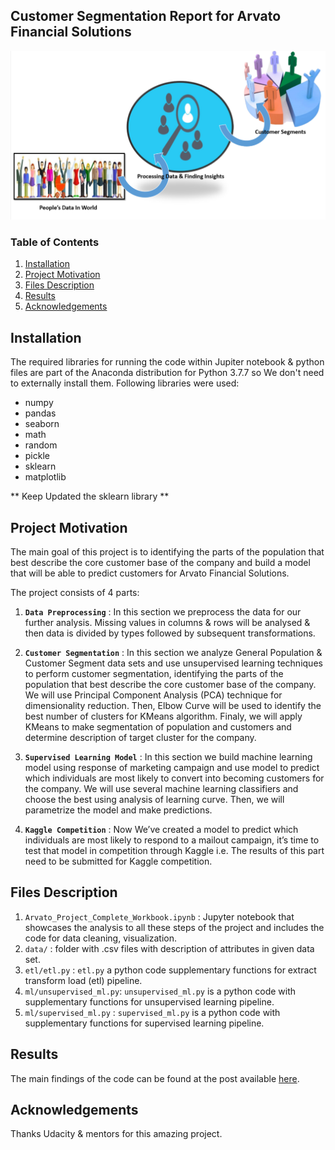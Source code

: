 ## Customer Segmentation Report for Arvato Financial Solutions
![Alt text](Starting_Pic.png "Customer Segmentation")

### Table of Contents

1. [Installation](#installation)
2. [Project Motivation](#motivation)
3. [Files Description](#files)
4. [Results](#results)
5. [Acknowledgements](#licensing)

## Installation <a name="installation"></a>
The required libraries for running the code within Jupiter notebook & python files are part of the Anaconda distribution for Python 3.7.7
so We don't need to externally install them.
Following libraries were used:

* numpy
* pandas
* seaborn
* math
* random
* pickle
* sklearn
* matplotlib

** Keep  Updated the sklearn library **

## Project Motivation<a name="motivation"></a>

The main goal of this project is to identifying the parts of the population that best describe the core customer base of the company and build a model that will be able to predict customers for Arvato Financial Solutions.

The project consists of 4 parts:

1. **`Data Preprocessing`** : In this section we preprocess the data for our further analysis. Missing values in columns & rows will be analysed & then data is divided by types followed by subsequent transformations.

2. **`Customer Segmentation`** : In this section we analyze General Population & Customer Segment data sets and use unsupervised learning techniques to perform customer segmentation, identifying the parts of the population that best describe the core customer base of the company. We will use Principal Component Analysis (PCA) technique for dimensionality reduction. Then, Elbow Curve will be used to identify the best number of clusters for KMeans algorithm. Finaly, we will apply KMeans to make segmentation of population and customers and determine description of target cluster for the company.

3. **`Supervised Learning Model`** : In this section we build machine learning model using response of marketing campaign and use model to predict which individuals are most likely to convert into becoming customers for the company. We will use several machine learning classifiers and choose the best using analysis of learning curve. Then, we will parametrize the model and make predictions.

4. **`Kaggle Competition`** : Now We’ve created a model to predict which individuals are most likely to respond to a mailout campaign, it’s time to test that model in competition through Kaggle i.e. The results of this part need to be submitted for Kaggle competition.


## Files Description <a name="files"></a>

1. `Arvato_Project_Complete_Workbook.ipynb` : Jupyter notebook that showcases the analysis to all these steps of the project and includes the code for data cleaning, visualization.
2. `data/` : folder with .csv files with description of attributes in given data set.
3. `etl/etl.py` : `etl.py` a python code supplementary functions for  extract transform load (etl) pipeline.
4. `ml/unsupervised_ml.py`: `unsupervised_ml.py` is a python code with supplementary functions for unsupervised learning pipeline.
5. `ml/supervised_ml.py` : `supervised_ml.py` is a python code with supplementary functions for supervised learning pipeline.

## Results<a name="results"></a>

The main findings of the code can be found at the post available [here](https://medium.com/@TanmayaChaudhary/arvato-financial-solutions-customer-segmentation-report-6d8d6e02b5c4).

## Acknowledgements<a name="licensing"></a>

Thanks Udacity & mentors for this amazing project.
